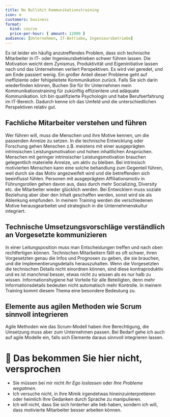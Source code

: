 ```yaml
---
title: No Bullshit Kommunikationstraining
icon: ⚙️
customers: business
format:
  kind: course
  price-per-hour: { amount: 12000 }
audience: [Unternehmen, IT-Betriebe, Ingenieursbetriebe]
---
```


Es ist leider ein häufig anzutreffendes Problem, dass sich technische Mitarbeiter in IT- oder Ingenieursbetrieben schwer führen lassen.
Die Motivation weicht dem Zynismus, Produktivität und Eigeninitiative lassen nach und das Unternehmen verliert Perspektiven.
Es wird viel geredet, und am Ende passiert wenig.
Ein großer Anteil dieser Probleme geht auf ineffiziente oder fehlgeleitete Kommunikation zurück.
Falls Sie sich darin wiederfinden können, Buchen Sie für Ihr Unternehmen mein Kommunikationstraining für zukünftig effizientere und adäquate Kommunikation.
Ich bin qualifizierte Psychologin und habe Berufserfahrung im IT-Bereich.
Dadurch kenne ich das Umfeld und die unterschiedlichen Perspektiven relativ gut.

## Fachliche Mitarbeiter verstehen und führen

Wer führen will, muss die Menschen und ihre Motive kennen, um die passenden Anreize zu setzen.
In die technische Entwicklung oder Forschung gehen Menschen z.B. meistens mit einer ausgeprägten intrinsischen Leistungsmotivation und hohen inhaltlichen Ansprüchen.
Menschen mit geringer intrinsischer Leistungsmotivation brauchen gelegentlich materielle Anreize, um aktiv zu bleiben.
Bei intrinsisch motivierten Menschen kann eine solche behandlung zum Gegenteil führen,
weil durch sie das Motiv angezweifelt wird und die betreffenden sich beeinflusst fühlen.
Personen mit ausgeprägtem Affiliationsmotiv in Führungsrollen gehen davon aus, dass durch mehr Socializing, Diversity etc. die Mitarbeiter wieder glücklich werden.
Bei Entwicklern muss soziale Beziehung aber über den Inhalt geschaffen werden, sonst wird sie als Ablenkung empfunden.
In meinem Training werden die verschiedenen Motive herausgearbeitet und strategisch in die Unternehmenskultur integriert.

## Technische Umsetzungsvorschläge verständlich an Vorgesetzte kommunizieren

In einer Leitungsposition muss man Entscheidungen treffen und nach oben rechtfertigen können.
Technischen Mitarbeitern fällt es oft schwer, ihren Vorgesetzten genau die Infos und Prognosen zu geben, die sie brauchen, und die Implementierungsdetails herauszuhalten.
Wenn die Vorgesetzten die technischen Details nicht einordnen können, sind diese kontraproduktiv und es ist manchmal besser,
etwas nicht zu wissen als es nur halb zu wissen.
Informationshygiene hat Vorteile für alle Beteiligten, denn mehr Informationsdetails bedeuten nicht automatisch mehr Kontrolle.
In meinem Training kommt diesem Thema eine besondere Bedeutung zu.

## Elemente aus agilen Methoden wie Scrum sinnvoll integrieren

Agile Methoden wie das Scrum-Modell haben ihre Berechtigung, die Umsetzung muss aber zum Unternehmen passen.
Bei Bedarf gehe ich auch auf agile Modelle ein, falls sich Elemente daraus sinnvoll integrieren lassen.

# 🚫 Das bekommen Sie hier nicht, versprochen

- Sie müssen bei mir nicht _Ihr Ego loslassen_ oder _Ihre Probleme wegatmen._
- Ich versuche nicht, in Ihre Mimik irgendetwas hineinzuinterpretieren oder heimlich Ihre Gedanken durch Sprache zu manipulieren.
- Ich will nicht, dass Sie sich hinterher alle lieb haben, sondern ich will, dass motivierte Mitarbeiter besser arbeiten können.
